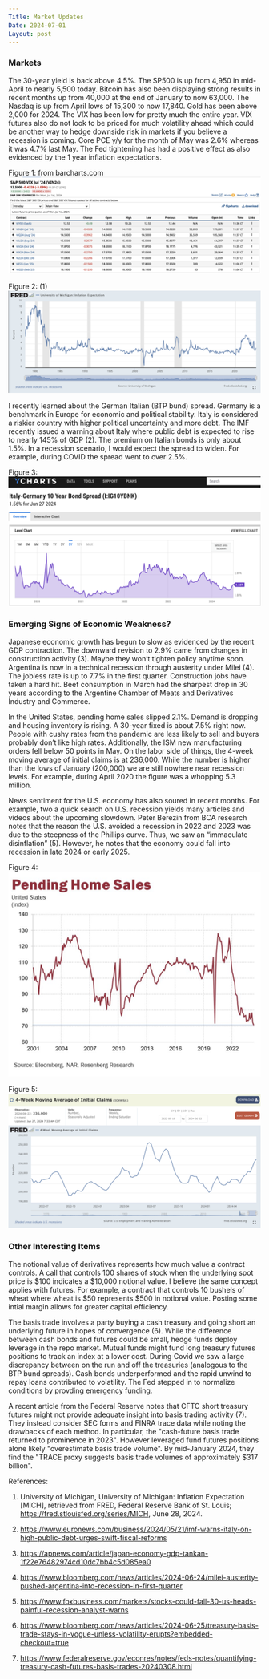 ```yaml
---
Title: Market Updates
Date: 2024-07-01
Layout: post
---
```


### Markets

The 30-year yield is back above 4.5%. 
The SP500 is up from 4,950 in mid-April to nearly 5,500 today. 
Bitcoin has also been displaying strong results in recent months up from 40,000 at the end of January to now 63,000. 
The Nasdaq is up from April lows of 15,300 to now 17,840.
Gold has been above 2,000 for 2024.
The VIX has been low for pretty much the entire year. 
VIX futures also do not look to be priced for much volatility ahead which could be another way to hedge downside risk in markets if you believe a recession is coming.
Core PCE y/y for the month of May was 2.6% whereas it was 4.7% last May. 
The Fed tightening has had a positive effect as also evidenced by the 1 year inflation expectations.

Figure 1: from barcharts.com
![vixfutures](/assets/images/vixfutures.png)

Figure 2: (1)
![inflationexpectations](/assets/images/inflationexpectations2.png)

I recently learned about the German Italian (BTP bund) spread. 
Germany is a benchmark in Europe for economic and political stability. 
Italy is considered a riskier country with higher political uncertainty and more debt. 
The IMF recently issued a warning about Italy where public debt is expected to rise to nearly 145% of GDP (2). 
The premium on Italian bonds is only about 1.5%. 
In a recession scenario, I would expect the spread to widen. 
For example, during COVID the spread went to over 2.5%. 

Figure 3: 
![BTPbund](/assets/images/italiangermanspread.png)

### Emerging Signs of Economic Weakness? 

Japanese economic growth has begun to slow as evidenced by the recent GDP contraction. 
The downward revision to 2.9% came from changes in construction activity (3). 
Maybe they won’t tighten policy anytime soon. 
Argentina is now in a technical recession through austerity under Milei (4). 
The jobless rate is up to 7.7% in the first quarter. 
Construction jobs have taken a hard hit. 
Beef consumption in March had the sharpest drop in 30 years according to the Argentine Chamber of Meats and Derivatives Industry and Commerce. 

In the United States, pending home sales slipped 2.1%. 
Demand is dropping and housing inventory is rising. 
A 30-year fixed is about 7.5% right now. 
People with cushy rates from the pandemic are less likely to sell and buyers probably don’t like high rates. 
Additionally, the ISM new manufacturing orders fell below 50 points in May. 
On the labor side of things, the 4-week moving average of initial claims is at 236,000. 
While the number is higher than the lows of January (200,000) we are still nowhere near recession levels. 
For example, during April 2020 the figure was a whopping 5.3 million. 

News sentiment for the U.S. economy has also soured in recent months. 
For example, two a quick search on U.S. recession yields many articles and videos about the upcoming slowdown. 
Peter Berezin from BCA research notes that the reason the U.S. avoided a recession in 2022 and 2023 was due to the steepness of the Phillips curve. 
Thus, we saw an “immaculate disinflation” (5). 
However, he notes that the economy could fall into recession in late 2024 or early 2025. 

Figure 4: 
![pendingsales](/assets/images/homesales.png)

Figure 5: 
![claims](/assets/images/claims.png)

### Other Interesting Items

The notional value of derivatives represents how much value a contract controls. 
A call that controls 100 shares of stock when the underlying spot price is $100 indicates a $10,000 notional value.
I believe the same concept applies with futures. 
For example, a contract that controls 10 bushels of wheat where wheat is $50 represents $500 in notional value. 
Posting some intial margin allows for greater capital efficiency.  

The basis trade involves a party buying a cash treasury and going short an underlying future in hopes of convergence (6). 
While the difference between cash bonds and futures could be small, hedge funds deploy leverage in the repo market.
Mutual funds might fund long treasury futures positions to track an index at a lower cost. 
During Covid we saw a large discrepancy between on the run and off the treasuries (analogous to the BTP bund spreads). 
Cash bonds underperformed and the rapid unwind to repay loans contributed to volatility.
The Fed stepped in to normalize conditions by provding emergency funding. 

A recent article from the Federal Reserve notes that CFTC short treasury futures might not provide adequate insight into basis trading activity (7). 
They instead consider SEC forms and FINRA trace data while noting the drawbacks of each method. 
In particular, the "cash-future basis trade returned to prominence in 2023". 
However leveraged fund futures positions alone likely "overestimate basis trade volume". 
By mid-January 2024, they find the "TRACE proxy suggests basis trade volumes of approximately $317 billion". 


References: 

1. University of Michigan, University of Michigan: Inflation Expectation [MICH], retrieved from FRED, Federal Reserve Bank of St. Louis; https://fred.stlouisfed.org/series/MICH, June 28, 2024.
   
2.	https://www.euronews.com/business/2024/05/21/imf-warns-italy-on-high-public-debt-urges-swift-fiscal-reforms

3.	https://apnews.com/article/japan-economy-gdp-tankan-1f22e76482974cd10dc7bb4c5d085ea0

4.	https://www.bloomberg.com/news/articles/2024-06-24/milei-austerity-pushed-argentina-into-recession-in-first-quarter

5.	https://www.foxbusiness.com/markets/stocks-could-fall-30-us-heads-painful-recession-analyst-warns

6.	https://www.bloomberg.com/news/articles/2024-06-25/treasury-basis-trade-stays-in-vogue-unless-volatility-erupts?embedded-checkout=true

7.	https://www.federalreserve.gov/econres/notes/feds-notes/quantifying-treasury-cash-futures-basis-trades-20240308.html
   
